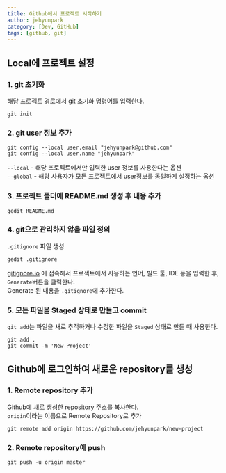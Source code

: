 ```yaml
---
title: Github에서 프로젝트 시작하기
author: jehyunpark
category: [Dev, GitHub]
tags: [github, git]
---
```


## Local에 프로젝트 설정

### 1. git 초기화
해당 프로젝트 경로에서 git 초기화 명령어를 입력한다.

``` shell
git init
```

### 2. git user 정보 추가

``` shell
git config --local user.email "jehyunpark@github.com"
git config --local user.name "jehyunpark"
```
`--local` - 해당 프로젝트에서만 입력한 user 정보를 사용한다는 옵션  
`--global` - 해당 사용자가 모든 프로젝트에서 user정보를 동일하게 설정하는 옵션

### 3. 프로젝트 폴더에 README.md 생성 후 내용 추가

``` shell
gedit README.md
```

### 4. git으로 관리하지 않을 파일 정의
`.gitignore` 파일 생성

``` shell
gedit .gitignore
```
[gitignore.io][] 에 접속해서 프로젝트에서 사용하는 언어, 빌드 툴, IDE 등을 입력한 후, `Generate`버튼을 클릭한다.  
Generate 된 내용을 `.gitignore`에 추가한다.

### 5. 모든 파일을 Staged 상태로 만들고 commit
`git add`는 파일을 새로 추적하거나 수정한 파일을 `Staged` 상태로 만들 때 사용한다.

``` shell
git add .
git commit -m 'New Project'
```


## Github에 로그인하여 새로운 repository를 생성

### 1. Remote repository 추가
Github에 새로 생성한 repository 주소를 복사한다.  
`origin`이라는 이름으로 Remote Repository로 추가

``` shell
git remote add origin https://github.com/jehyunpark/new-project
```

### 2. Remote repository에 push

``` shell
git push -u origin master
```

[gitignore.io]: https://www.gitignore.io/
